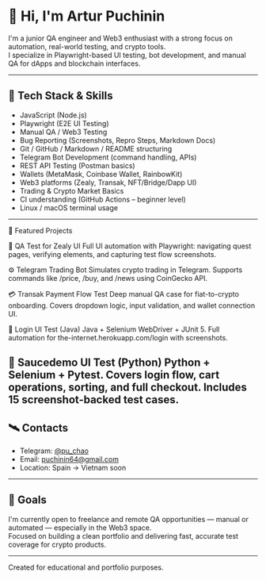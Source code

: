 # 👋 Hi, I'm Artur Puchinin

I'm a junior QA engineer and Web3 enthusiast with a strong focus on automation, real-world testing, and crypto tools.  
I specialize in Playwright-based UI testing, bot development, and manual QA for dApps and blockchain interfaces.

---

## 🔧 Tech Stack & Skills

- JavaScript (Node.js)
- Playwright (E2E UI Testing)
- Manual QA / Web3 Testing
- Bug Reporting (Screenshots, Repro Steps, Markdown Docs)
- Git / GitHub / Markdown / README structuring
- Telegram Bot Development (command handling, APIs)
- REST API Testing (Postman basics)
- Wallets (MetaMask, Coinbase Wallet, RainbowKit)
- Web3 platforms (Zealy, Transak, NFT/Bridge/Dapp UI)
- Trading & Crypto Market Basics
- CI understanding (GitHub Actions – beginner level)
- Linux / macOS terminal usage

---

🧩 Featured Projects

🧪 QA Test for Zealy UI
Full UI automation with Playwright: navigating quest pages, verifying elements, and capturing test flow screenshots.

⚙️ Telegram Trading Bot
Simulates crypto trading in Telegram. Supports commands like /price, /buy, and /news using CoinGecko API.

💳 Transak Payment Flow Test
Deep manual QA case for fiat-to-crypto onboarding. Covers dropdown logic, input validation, and wallet connection UI.

🔐 Login UI Test (Java)
Java + Selenium WebDriver + JUnit 5. Full automation for the-internet.herokuapp.com/login with screenshots.

🧪 Saucedemo UI Test (Python)
Python + Selenium + Pytest. Covers login flow, cart operations, sorting, and full checkout. Includes 15 screenshot-backed test cases.
---

## 🛰️ Contacts

- Telegram: [@pu_chao](https://t.me/pu_chao)
- Email: puchinin64@gmail.com
- Location: Spain → Vietnam soon

---

## 📌 Goals

I'm currently open to freelance and remote QA opportunities — manual or automated — especially in the Web3 space.  
Focused on building a clean portfolio and delivering fast, accurate test coverage for crypto products.

---

Created for educational and portfolio purposes.
